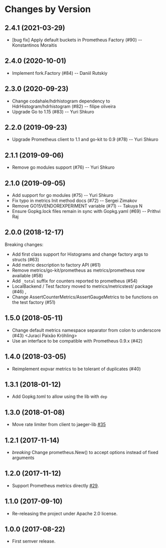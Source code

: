 Changes by Version
==================

2.4.1 (2021-03-29)
------------------

- [bug fix] Apply default buckets in Prometheus Factory (#90) -- Konstantinos Moraitis


2.4.0 (2020-10-01)
------------------

- Implement fork.Factory (#84) -- Daniil Rutskiy


2.3.0 (2020-09-23)
------------------

- Change codahale/hdrhistogram dependency to HdrHistogram/hdrhistogram (#82)  -- filipe oliveira
- Upgrade Go to 1.15 (#83) -- Yuri Shkuro


2.2.0 (2019-09-23)
------------------

- Upgrade Prometheus client to 1.1 and go-kit to 0.9 (#78) -- Yuri Shkuro


2.1.1 (2019-09-06)
------------------

- Remove go modules support (#76) -- Yuri Shkuro


2.1.0 (2019-09-05)
------------------

- Add support for go modules (#75) -- Yuri Shkuro
- Fix typo in metrics Init method docs (#72) -- Sergei Zimakov
- Remove GO15VENDOREXPERIMENT variable (#71) -- Takuya N
- Ensure Gopkg.lock files remain in sync with Gopkg.yaml (#69) -- Prithvi Raj


2.0.0 (2018-12-17)
------------------

Breaking changes:
- Add first class support for Histograms and change factory args to structs (#63) <Gary Brown>
- Add metric description to factory API (#61) <Gary Brown>
- Remove metrics/go-kit/prometheus as metrics/prometheus now available (#58) <Gary Brown>
- Add `_total` suffix for counters reported to prometheus (#54) <Gary Brown>
- LocalBackend / Test factory moved to metrics/metricstest/ package (#46) <Patrick Ohly>,
- Change AssertCounterMetrics/AssertGaugeMetrics to be functions on the test factory (#51) <Yuri Shkuro>


1.5.0 (2018-05-11)
------------------

- Change default metrics namespace separator from colon to underscore (#43) <Juraci Paixão Kröhling>
- Use an interface to be compatible with Prometheus 0.9.x (#42) <Pavel Nikolov>


1.4.0 (2018-03-05)
------------------

- Reimplement expvar metrics to be tolerant of duplicates (#40)


1.3.1 (2018-01-12)
-------------------

- Add Gopkg.toml to allow using the lib with `dep`


1.3.0 (2018-01-08)
------------------

- Move rate limiter from client to jaeger-lib [#35](https://github.com/jaegertracing/jaeger-lib/pull/35)


1.2.1 (2017-11-14)
------------------

- *breaking* Change prometheus.New() to accept options instead of fixed arguments


1.2.0 (2017-11-12)
------------------

- Support Prometheus metrics directly [#29](https://github.com/jaegertracing/jaeger-lib/pull/29).


1.1.0 (2017-09-10)
------------------

- Re-releasing the project under Apache 2.0 license.


1.0.0 (2017-08-22)
------------------

- First semver release.
